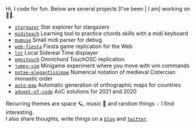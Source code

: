 Hi, I code for fun. Below are several projects [I've been | I am] working on 👨‍💻.  

- [`stargazer`](https://github.com/alelouis/stargazer) Star explorer for stargazers
- [`miditeach`](https://github.com/alelouis/midiTeach) Learning tool to practice chords skills with a midi keyboard
- [`mumuse`](https://github.com/alelouis/mumuse) Small midi parser for debug
- [`web-fiesta`](https://github.com/alelouis/web-fiesta) Fiesta game replication for the Web
- [`lst`](https://github.com/alelouis/lst) Local Sidereal Time displayer
- [`omnitouch`](https://github.com/alelouis/omnitouch) Omnichord TouchOSC replication
- [`jumpy-vim`](https://github.com/alelouis/jumpy-vim) Minigame experiment where you move with vim commands
- [`notae-elegantissimae`](https://github.com/alelouis/notae-elegantissimae) Numerical notation of medieval Cistercian monastic order
- [`auto-map`](https://github.com/alelouis/auto-map) Automatic generation of orthographic maps for countries
- [`advent-of-code`](https://github.com/alelouis/advent-of-code) AoC solutions for 2021 and 2020

Recurring themes are space 🪐, music 🎹 and random things 💡 I find interesting.  
I also share thoughts, write things on a [`blog`](https://alelouis.eu/) and [`twitter`](https://twitter.com/_alelouis).
